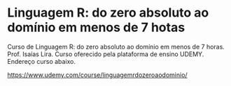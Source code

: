 # Linguagem R: do zero absoluto ao domínio em menos de 7 hotas
Curso de Linguagem R: do zero absoluto ao domínio em menos de 7 horas. Prof. Isaías Lira. 
Curso oferecido pela plataforma de ensino UDEMY. Endereço curso abaixo.

https://www.udemy.com/course/linguagemrdozeroaodominio/
